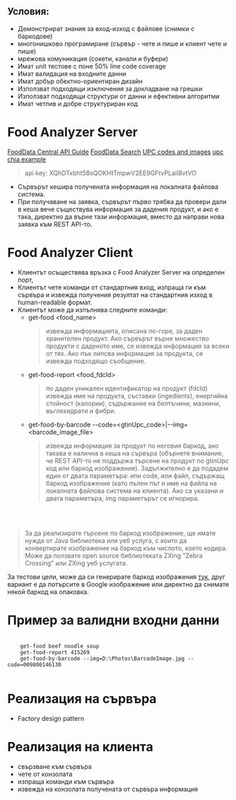  Условия:
----------
- Демонстрират знания за вход-изход с файлове (снимки с баркодове)
- многонишково програмиране (сървър - чете и пише и клиент чете и пише)
- мрежова комуникация (сокети, канали и буфери)
- Имат unit тестове с поне 50% line code coverage
- Имат валидация на входните данни
- Имат добър обектно-ориентиран дизайн
- Използват подходящи изключения за докладване на грешки
- Използват подходящи структури от данни и ефективни алгоритми
- Имат четлив и добре структуриран код

# Food Analyzer Server

[FoodData Central API Guide](https://fdc.nal.usda.gov/api-guide.html)
[FoodData Search](https://fdc.nal.usda.gov/fdc-app.html#/)
[UPC codes and images](https://www.upcitemdb.com/upc/milka)
[upc chia example](https://www.upcitemdb.com/upc/856220004034)

> api key: XQhDTxbht58sQOKHtTmpwV2EE9GFtvPLaiI8vtVO

* Сървърът кешира получената информация на локалната файлова система. 
* При получаване на заявка, сървърът първо трябва да провери дали в кеша вече съществува информация за дадения продукт, и ако е така, директно да върне тази информация, вместо да направи нова заявка към REST API-то.


# Food Analyzer Client

* Клиентът осъществява връзка с Food Analyzer Server на определен порт, 
* Клиентът чете команди от стандартния вход, изпраща ги към сървъра и извежда получения резултат на стандартния изход в human-readable формат. 
* Клиентът може да изпълнява следните команди:
    - get-food <food_name>
        > извежда информацията, описана по-горе, за даден хранителен продукт. Ако сървърът върне множество продукти с даденото име, се извежда информация за всеки от тях. Ако пък липсва информация за продукта, се извежда подходящо съобщение.
    - get-food-report <food_fdcId>
         > по даден уникален идентификатор на продукт (fdcId) извежда име на продукта, съставки (ingedients), енергийна стойност (калории), съдържание на белтъчини, мазнини, въглехидрати и фибри.
    - get-food-by-barcode --code=<gtinUpc_code>|--img=<barcode_image_file>
         > извежда информация за продукт по неговия баркод, ако такава е налична в кеша на сървъра (обърнете внимание, че REST API-то не поддържа търсене на продукт по gtinUpc код или баркод изображение). Задължително е да подадем един от двата параметъра: или code, или файл, съдържащ баркод изображение (като пълен път и име на файла на локалната файлова система на клиента). Ако са указани и двата параметъра, img параметърът се игнорира.

<br><br>

> За да реализирате търсене по баркод изображение, ще имате нужда от Java библиотека или уеб услуга, с които да конвертирате изображение на баркод към числото, което кодира. Може да ползвате open source библиотеката ZXing "Zebra Crossing" или ZXing уеб услугата.

За тестови цели, може да си генерирате баркод изображения [тук](https://barcode.tec-it.com/en/UPCA), друг вариант е да потърсите в Google изображение или директно да снимате някой баркод на опаковка.

# Пример за валидни входни данни

<pre>
    <code>
    get-food beef noodle soup
    get-food-report 415269
    get-food-by-barcode --img=D:\Photos\BarcodeImage.jpg --code=009800146130
    </code>
</pre>

# Реализация на сървъра
* Factory design pattern

# Реализация на клиента
* свързване към сървъра
* чете от конзолата
* изпраща команди към сървъра
* извежда на конзолата получената от сървъра информация